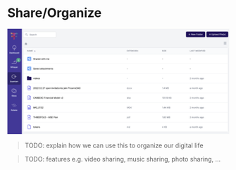 # Share/Organize

![](img/files_overview_.png)  

> TODO: explain how we can use this to organize our digital life

> TODO: features e.g. video sharing, music sharing, photo sharing, ...

